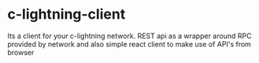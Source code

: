 # c-lightning-client
Its a client for your c-lightning network. REST api as a wrapper around RPC provided by network and also simple react client to make use of API's from browser
